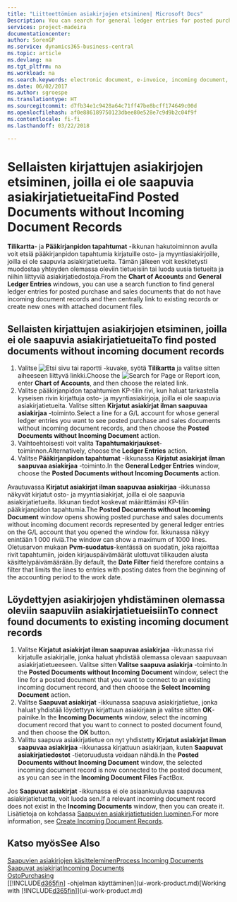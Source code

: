 ```yaml
---
title: "Liitteettömien asiakirjojen etsiminen| Microsoft Docs"
Description: You can search for general ledger entries for posted purchase and sales documents that do not have incoming electronic documents, such as imported invoices.
services: project-madeira
documentationcenter: 
author: SorenGP
ms.service: dynamics365-business-central
ms.topic: article
ms.devlang: na
ms.tgt_pltfrm: na
ms.workload: na
ms.search.keywords: electronic document, e-invoice, incoming document, OCR, ecommerce, document exchange, import invoice
ms.date: 06/02/2017
ms.author: sgroespe
ms.translationtype: HT
ms.sourcegitcommit: d7fb34e1c9428a64c71ff47be8bcff174649c00d
ms.openlocfilehash: af0e886189750123dbee80e528e7c9d9b2c04f9f
ms.contentlocale: fi-fi
ms.lasthandoff: 03/22/2018

---
```

# <a name="find-posted-documents-without-incoming-document-records"></a><span data-ttu-id="47bfa-102">Sellaisten kirjattujen asiakirjojen etsiminen, joilla ei ole saapuvia asiakirjatietueita</span><span class="sxs-lookup"><span data-stu-id="47bfa-102">Find Posted Documents without Incoming Document Records</span></span>
<span data-ttu-id="47bfa-103">**Tilikartta**- ja **Pääkirjanpidon tapahtumat** -ikkunan hakutoiminnon avulla voit etsiä pääkirjanpidon tapahtumia kirjatuille osto- ja myyntiasiakirjoille, joilla ei ole saapuvia asiakirjatietueita. Tämän jälkeen voit keskitetysti muodostaa yhteyden olemassa oleviin tietueisiin tai luoda uusia tietueita ja niihin liittyviä asiakirjatiedostoja.</span><span class="sxs-lookup"><span data-stu-id="47bfa-103">From the **Chart of Accounts** and **General Ledger Entries** windows, you can use a search function to find general ledger entries for posted purchase and sales documents that do not have incoming document records and then centrally link to existing records or create new ones with attached document files.</span></span>

## <a name="to-find-posted-documents-without-incoming-document-records"></a><span data-ttu-id="47bfa-104">Sellaisten kirjattujen asiakirjojen etsiminen, joilla ei ole saapuvia asiakirjatietueita</span><span class="sxs-lookup"><span data-stu-id="47bfa-104">To find posted documents without incoming document records</span></span>
1. <span data-ttu-id="47bfa-105">Valitse ![Etsi sivu tai raportti](media/ui-search/search_small.png "Etsi sivu tai raportti -kuvake") -kuvake, syötä **Tilikartta** ja valitse sitten aiheeseen liittyvä linkki.</span><span class="sxs-lookup"><span data-stu-id="47bfa-105">Choose the ![Search for Page or Report](media/ui-search/search_small.png "Search for Page or Report icon") icon, enter **Chart of Accounts**, and then choose the related link.</span></span>
2. <span data-ttu-id="47bfa-106">Valitse pääkirjanpidon tapahtumien KP-tilin rivi, kun haluat tarkastella kyseisen rivin kirjattuja osto- ja myyntiasiakirjoja, joilla ei ole saapuvia asiakirjatietueita. Valitse sitten **Kirjatut asiakirjat ilman saapuvaa asiakirjaa** -toiminto.</span><span class="sxs-lookup"><span data-stu-id="47bfa-106">Select a line for a G/L account for whose general ledger entries you want to see posted purchase and sales documents without incoming document records, and then choose the **Posted Documents without Incoming Document** action.</span></span>
3. <span data-ttu-id="47bfa-107">Vaihtoehtoisesti voit valita **Tapahtumakirjaukset**-toiminnon.</span><span class="sxs-lookup"><span data-stu-id="47bfa-107">Alternatively, choose the **Ledger Entries** action.</span></span>
4. <span data-ttu-id="47bfa-108">Valitse **Pääkirjanpidon tapahtumat** -ikkunassa **Kirjatut asiakirjat ilman saapuvaa asiakirjaa** -toiminto.</span><span class="sxs-lookup"><span data-stu-id="47bfa-108">In the **General Ledger Entries** window, choose the **Posted Documents without Incoming Documents** action.</span></span>

<span data-ttu-id="47bfa-109">Avautuvassa **Kirjatut asiakirjat ilman saapuvaa asiakirjaa** -ikkunassa näkyvät kirjatut osto- ja myyntiasiakirjat, joilla ei ole saapuvia asiakirjatietueita. Ikkunan tiedot koskevat määrittämäsi KP-tilin pääkirjanpidon tapahtumia.</span><span class="sxs-lookup"><span data-stu-id="47bfa-109">The **Posted Documents without Incoming Document** window opens showing posted purchase and sales documents without incoming document records represented by general ledger entries on the G/L account that you opened the window for.</span></span> <span data-ttu-id="47bfa-110">Ikkunassa näkyy enintään 1 000 riviä.</span><span class="sxs-lookup"><span data-stu-id="47bfa-110">The window can show a maximum of 1000 lines.</span></span> <span data-ttu-id="47bfa-111">Oletusarvon mukaan **Pvm-suodatus**-kentässä on suodatin, joka rajoittaa rivit tapahtumiin, joiden kirjauspäivämäärät ulottuvat tilikauden alusta käsittelypäivämäärään.</span><span class="sxs-lookup"><span data-stu-id="47bfa-111">By default, the **Date Filter** field therefore contains a filter that limits the lines to entries with posting dates from the beginning of the accounting period to the work date.</span></span>

## <a name="to-connect-found-documents-to-existing-incoming-document-records"></a><span data-ttu-id="47bfa-112">Löydettyjen asiakirjojen yhdistäminen olemassa oleviin saapuviin asiakirjatietueisiin</span><span class="sxs-lookup"><span data-stu-id="47bfa-112">To connect found documents to existing incoming document records</span></span>
1. <span data-ttu-id="47bfa-113">Valitse **Kirjatut asiakirjat ilman saapuvaa asiakirjaa** -ikkunassa rivi kirjatulle asiakirjalle, jonka haluat yhdistää olemassa olevaan saapuvaan asiakirjatietueeseen. Valitse sitten **Valitse saapuva asiakirja** -toiminto.</span><span class="sxs-lookup"><span data-stu-id="47bfa-113">In the **Posted Documents without Incoming Document** window, select the line for a posted document that you want to connect to an existing incoming document record, and then choose the **Select Incoming Document** action.</span></span>
2. <span data-ttu-id="47bfa-114">Valitse **Saapuvat asiakirjat** -ikkunassa saapuva asiakirjatietue, jonka haluat yhdistää löydettyyn kirjattuun asiakirjaan ja valitse sitten **OK**-painike.</span><span class="sxs-lookup"><span data-stu-id="47bfa-114">In the **Incoming Documents** window, select the incoming document record that you want to connect to posted document found, and then choose the **OK** button.</span></span>
3. <span data-ttu-id="47bfa-115">Valittu saapuva asiakirjatietue on nyt yhdistetty **Kirjatut asiakirjat ilman saapuvaa asiakirjaa** -ikkunassa kirjattuun asiakirjaan, kuten **Saapuvat asiakirjatiedostot** -tietoruudusta voidaan nähdä.</span><span class="sxs-lookup"><span data-stu-id="47bfa-115">In the **Posted Documents without Incoming Document** window, the selected incoming document record is now connected to the posted document, as you can see in the **Incoming Document Files** FactBox.</span></span>

<span data-ttu-id="47bfa-116">Jos **Saapuvat asiakirjat** -ikkunassa ei ole asiaankuuluvaa saapuvaa asiakirjatietuetta, voit luoda sen.</span><span class="sxs-lookup"><span data-stu-id="47bfa-116">If a relevant incoming document record does not exist in the **Incoming Documents** window, then you can create it.</span></span> <span data-ttu-id="47bfa-117">Lisätietoja on kohdassa [Saapuvien asiakirjatietueiden luominen](across-how-create-income-document-records.md).</span><span class="sxs-lookup"><span data-stu-id="47bfa-117">For more information, see [Create Incoming Document Records](across-how-create-income-document-records.md).</span></span>

## <a name="see-also"></a><span data-ttu-id="47bfa-118">Katso myös</span><span class="sxs-lookup"><span data-stu-id="47bfa-118">See Also</span></span>
[<span data-ttu-id="47bfa-119">Saapuvien asiakirjojen käsitteleminen</span><span class="sxs-lookup"><span data-stu-id="47bfa-119">Process Incoming Documents</span></span>](across-process-income-documents.md)  
[<span data-ttu-id="47bfa-120">Saapuvat asiakirjat</span><span class="sxs-lookup"><span data-stu-id="47bfa-120">Incoming Documents</span></span>](across-income-documents.md)  
[<span data-ttu-id="47bfa-121">Osto</span><span class="sxs-lookup"><span data-stu-id="47bfa-121">Purchasing</span></span>](purchasing-manage-purchasing.md)  
<span data-ttu-id="47bfa-122">[[!INCLUDE[d365fin](includes/d365fin_md.md)] -ohjelman käyttäminen](ui-work-product.md)</span><span class="sxs-lookup"><span data-stu-id="47bfa-122">[Working with [!INCLUDE[d365fin](includes/d365fin_md.md)]](ui-work-product.md)</span></span>

